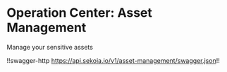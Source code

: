 # Operation Center: Asset Management

Manage your sensitive assets

!!swagger-http https://api.sekoia.io/v1/asset-management/swagger.json!!
